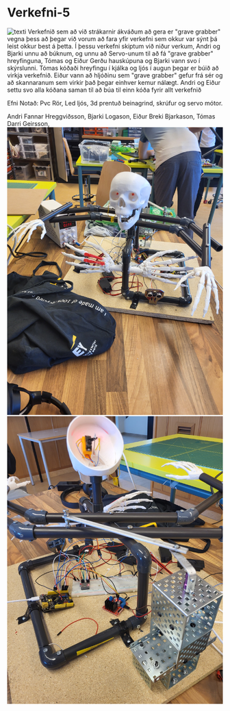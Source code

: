 # Verkefni-5

![texti]([linkur](https://www.youtube.com/shorts/UfB72yejCec))
Verkefnið sem að við strákarnir ákváðum að gera er "grave grabber" vegna þess að þegar við vorum að fara yfir verkefni sem okkur var sýnt þá leist okkur best á þetta. Í þessu verkefni skiptum við niður verkum, Andri og Bjarki unnu að búknum, og unnu að Servo-unum til að fá "grave grabber" hreyfinguna, Tómas og Eiður Gerðu hauskúpuna og Bjarki vann svo í skýrslunni. Tómas kóðaði hreyfingu í kjálka og ljós í augun þegar er búið að virkja verkefnið. Eiður vann að hljóðinu sem "grave grabber" gefur frá sér og að skannaranum sem virkir það þegar einhver kemur nálægt. Andri og Eiður settu svo alla kóðana saman til að búa til einn kóða fyrir allt verkefnið

Efni Notað: Pvc Rör, Led ljós, 3d prentuð beinagrind, skrúfur og servo mótor.

Andri Fannar Hreggviðsson, Bjarki Logason, Eiður Breki Bjarkason, Tómas Darri Geirsson, 
![mynd](https://github.com/BjarkiLogason/Verkefni-5/blob/main/images/mynd%20verkefni%205%20.jpg)
![mynd-2](https://github.com/BjarkiLogason/Verkefni-5/blob/main/images/mynd%20verkefni%205%20-%202.jpg)
